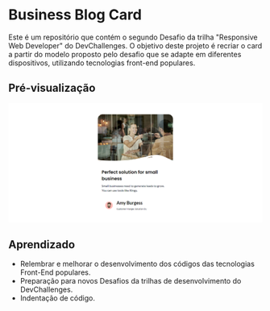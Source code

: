 # Business Blog Card

Este é um repositório que contém o segundo Desafio da trilha "Responsive Web Developer" do DevChallenges. O objetivo deste projeto é recriar o card a partir do modelo proposto pelo desafio que se adapte em diferentes dispositivos, utilizando tecnologias front-end populares.

## Pré-visualização

<p align="center">
  <img src="CSS/imagens/Business-card-print.png" alt="Print card"> 
</p>

## Aprendizado

- Relembrar e melhorar o desenvolvimento dos códigos das tecnologias Front-End populares.
- Preparação para novos Desafios da trilhas de desenvolvimento do DevChallenges.
- Indentação de código.
